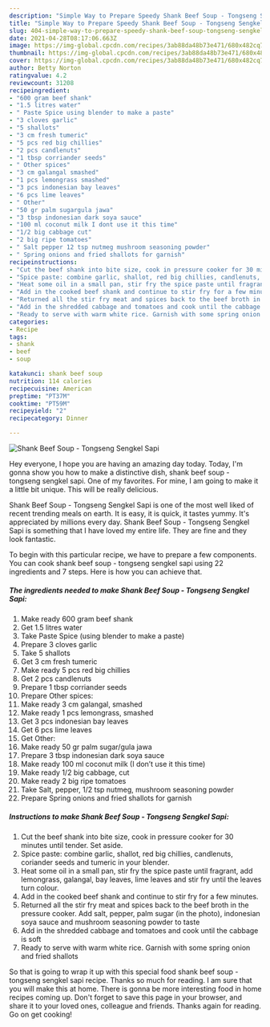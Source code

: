 ```yaml
---
description: "Simple Way to Prepare Speedy Shank Beef Soup - Tongseng Sengkel Sapi"
title: "Simple Way to Prepare Speedy Shank Beef Soup - Tongseng Sengkel Sapi"
slug: 404-simple-way-to-prepare-speedy-shank-beef-soup-tongseng-sengkel-sapi
date: 2021-04-28T08:17:06.663Z
image: https://img-global.cpcdn.com/recipes/3ab88da48b73e471/680x482cq70/shank-beef-soup-tongseng-sengkel-sapi-recipe-main-photo.jpg
thumbnail: https://img-global.cpcdn.com/recipes/3ab88da48b73e471/680x482cq70/shank-beef-soup-tongseng-sengkel-sapi-recipe-main-photo.jpg
cover: https://img-global.cpcdn.com/recipes/3ab88da48b73e471/680x482cq70/shank-beef-soup-tongseng-sengkel-sapi-recipe-main-photo.jpg
author: Betty Norton
ratingvalue: 4.2
reviewcount: 31208
recipeingredient:
- "600 gram beef shank"
- "1.5 litres water"
- " Paste Spice using blender to make a paste"
- "3 cloves garlic"
- "5 shallots"
- "3 cm fresh tumeric"
- "5 pcs red big chillies"
- "2 pcs candlenuts"
- "1 tbsp corriander seeds"
- " Other spices"
- "3 cm galangal smashed"
- "1 pcs lemongrass smashed"
- "3 pcs indonesian bay leaves"
- "6 pcs lime leaves"
- " Other"
- "50 gr palm sugargula jawa"
- "3 tbsp indonesian dark soya sauce"
- "100 ml coconut milk I dont use it this time"
- "1/2 big cabbage cut"
- "2 big ripe tomatoes"
- " Salt pepper 12 tsp nutmeg mushroom seasoning powder"
- " Spring onions and fried shallots for garnish"
recipeinstructions:
- "Cut the beef shank into bite size, cook in pressure cooker for 30 minutes until tender. Set aside."
- "Spice paste: combine garlic, shallot, red big chillies, candlenuts, coriander seeds and tumeric in your blender."
- "Heat some oil in a small pan, stir fry the spice paste until fragrant, add lemongrass, galangal, bay leaves, lime leaves and stir fry until the leaves turn colour."
- "Add in the cooked beef shank and continue to stir fry for a few minutes."
- "Returned all the stir fry meat and spices back to the beef broth in the pressure cooker. Add salt, pepper, palm sugar (in the photo), indonesian soya sauce and mushroom seasoning powder to taste"
- "Add in the shredded cabbage and tomatoes and cook until the cabbage is soft"
- "Ready to serve with warm white rice. Garnish with some spring onion and fried shallots"
categories:
- Recipe
tags:
- shank
- beef
- soup

katakunci: shank beef soup 
nutrition: 114 calories
recipecuisine: American
preptime: "PT37M"
cooktime: "PT59M"
recipeyield: "2"
recipecategory: Dinner

---
```



![Shank Beef Soup - Tongseng Sengkel Sapi](https://img-global.cpcdn.com/recipes/3ab88da48b73e471/680x482cq70/shank-beef-soup-tongseng-sengkel-sapi-recipe-main-photo.jpg)

Hey everyone, I hope you are having an amazing day today. Today, I'm gonna show you how to make a distinctive dish, shank beef soup - tongseng sengkel sapi. One of my favorites. For mine, I am going to make it a little bit unique. This will be really delicious.



Shank Beef Soup - Tongseng Sengkel Sapi is one of the most well liked of recent trending meals on earth. It is easy, it is quick, it tastes yummy. It's appreciated by millions every day. Shank Beef Soup - Tongseng Sengkel Sapi is something that I have loved my entire life. They are fine and they look fantastic.


To begin with this particular recipe, we have to prepare a few components. You can cook shank beef soup - tongseng sengkel sapi using 22 ingredients and 7 steps. Here is how you can achieve that.

<!--inarticleads1-->

##### The ingredients needed to make Shank Beef Soup - Tongseng Sengkel Sapi:

1. Make ready 600 gram beef shank
1. Get 1.5 litres water
1. Take  Paste Spice (using blender to make a paste)
1. Prepare 3 cloves garlic
1. Take 5 shallots
1. Get 3 cm fresh tumeric
1. Make ready 5 pcs red big chillies
1. Get 2 pcs candlenuts
1. Prepare 1 tbsp corriander seeds
1. Prepare  Other spices:
1. Make ready 3 cm galangal, smashed
1. Make ready 1 pcs lemongrass, smashed
1. Get 3 pcs indonesian bay leaves
1. Get 6 pcs lime leaves
1. Get  Other:
1. Make ready 50 gr palm sugar/gula jawa
1. Prepare 3 tbsp indonesian dark soya sauce
1. Make ready 100 ml coconut milk (I don’t use it this time)
1. Make ready 1/2 big cabbage, cut
1. Make ready 2 big ripe tomatoes
1. Take  Salt, pepper, 1/2 tsp nutmeg, mushroom seasoning powder
1. Prepare  Spring onions and fried shallots for garnish




<!--inarticleads2-->

##### Instructions to make Shank Beef Soup - Tongseng Sengkel Sapi:

1. Cut the beef shank into bite size, cook in pressure cooker for 30 minutes until tender. Set aside.
1. Spice paste: combine garlic, shallot, red big chillies, candlenuts, coriander seeds and tumeric in your blender.
1. Heat some oil in a small pan, stir fry the spice paste until fragrant, add lemongrass, galangal, bay leaves, lime leaves and stir fry until the leaves turn colour.
1. Add in the cooked beef shank and continue to stir fry for a few minutes.
1. Returned all the stir fry meat and spices back to the beef broth in the pressure cooker. Add salt, pepper, palm sugar (in the photo), indonesian soya sauce and mushroom seasoning powder to taste
1. Add in the shredded cabbage and tomatoes and cook until the cabbage is soft
1. Ready to serve with warm white rice. Garnish with some spring onion and fried shallots




So that is going to wrap it up with this special food shank beef soup - tongseng sengkel sapi recipe. Thanks so much for reading. I am sure that you will make this at home. There is gonna be more interesting food in home recipes coming up. Don't forget to save this page in your browser, and share it to your loved ones, colleague and friends. Thanks again for reading. Go on get cooking!
